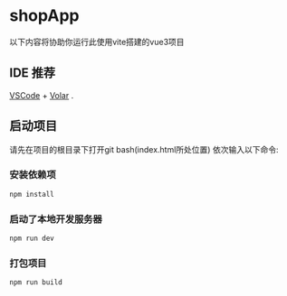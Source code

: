 # shopApp

以下内容将协助你运行此使用vite搭建的vue3项目

## IDE 推荐

[VSCode](https://code.visualstudio.com/) + [Volar](https://marketplace.visualstudio.com/items?itemName=Vue.volar) .

## 启动项目
请先在项目的根目录下打开git bash(index.html所处位置)
依次输入以下命令:
### 安装依赖项
```sh
npm install
```

### 启动了本地开发服务器
```sh
npm run dev
```

### 打包项目

```sh
npm run build
```
